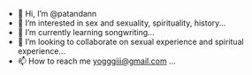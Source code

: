 - 👋 Hi, I’m @patandann
- 👀 I’m interested in sex and sexuality, spirituality, history...
- 🌱 I’m currently learning songwriting...
- 💞️ I’m looking to collaborate on sexual experience and spiritual experience...
- 📫 How to reach me yogggiii@gmail.com       ...

<!---
patandann/patandann is a ✨ special ✨ repository because its `README.md` (this file) appears on your GitHub profile.
You can click the Preview link to take a look at your changes.
--->
